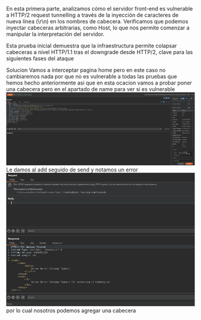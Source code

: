En esta primera parte, analizamos cómo el servidor front-end es vulnerable a HTTP/2 request tunnelling a través de la inyección de caracteres de nueva línea (\r\n) en los nombres de cabecera. Verificamos que podemos inyectar cabeceras arbitrarias, como Host, lo que nos permite comenzar a manipular la interpretación del servidor.

Esta prueba inicial demuestra que la infraestructura permite colapsar cabeceras a nivel HTTP/1.1 tras el downgrade desde HTTP/2, clave para las siguientes fases del ataque

Solucion
Vamos a interceptar pagina home pero en este caso no cambiaremos nada por que no es vulnerable a todas las pruebas que hemos hecho anteriormente asi que en esta ocacion vamos a probar poner una cabecera pero en el apartado de name para ver si es vulnerable
![Pasted_image_20250811165856.png](/Imagenes/Pasted_image_20250811165856.png)
Le damos al add seguido de send y notamos un error
![Pasted_image_20250811170021.png](/Imagenes/Pasted_image_20250811170021.png)
por lo cual nosotros podemos agregar una cabecera
